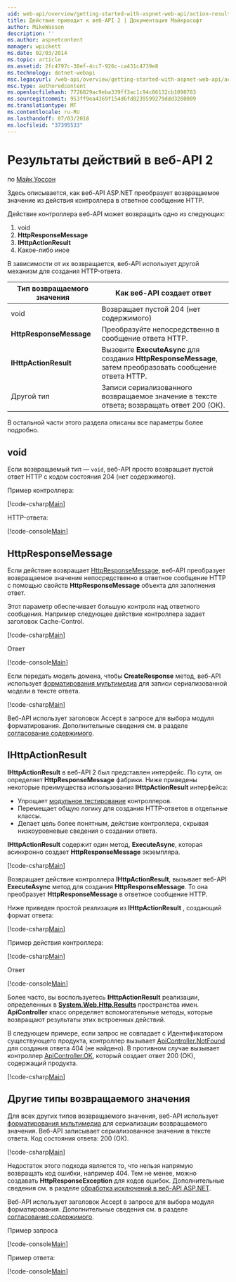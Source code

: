 ```yaml
---
uid: web-api/overview/getting-started-with-aspnet-web-api/action-results
title: Действие приводит к веб-API 2 | Документация Майкрософт
author: MikeWasson
description: ''
ms.author: aspnetcontent
manager: wpickett
ms.date: 02/03/2014
ms.topic: article
ms.assetid: 2fc4797c-38ef-4cc7-926c-ca431c4739e8
ms.technology: dotnet-webapi
msc.legacyurl: /web-api/overview/getting-started-with-aspnet-web-api/action-results
msc.type: authoredcontent
ms.openlocfilehash: 7726829ac9eba339ff3ac1c94c86132cb1090783
ms.sourcegitcommit: 953ff9ea4369f154d6fd0239599279ddd3280009
ms.translationtype: MT
ms.contentlocale: ru-RU
ms.lasthandoff: 07/03/2018
ms.locfileid: "37395533"
---
```

<a name="action-results-in-web-api-2"></a>Результаты действий в веб-API 2
====================
по [Майк Уоссон](https://github.com/MikeWasson)

Здесь описывается, как веб-API ASP.NET преобразует возвращаемое значение из действия контроллера в ответное сообщение HTTP.

Действие контроллера веб-API может возвращать одно из следующих:

1. void
2. **HttpResponseMessage**
3. **IHttpActionResult**
4. Какое-либо иное

В зависимости от их возвращается, веб-API использует другой механизм для создания HTTP-ответа.

| Тип возвращаемого значения | Как веб-API создает ответ |
| --- | --- |
| void | Возвращает пустой 204 (нет содержимого) |
| **HttpResponseMessage** | Преобразуйте непосредственно в сообщение ответа HTTP. |
| **IHttpActionResult** | Вызовите **ExecuteAsync** для создания **HttpResponseMessage**, затем преобразовать сообщение ответа HTTP. |
| Другой тип | Записи сериализованного возвращаемое значение в тексте ответа; возвращать ответ 200 (ОК). |

В остальной части этого раздела описаны все параметры более подробно.

## <a name="void"></a>void

Если возвращаемый тип — `void`, веб-API просто возвращает пустой ответ HTTP с кодом состояния 204 (нет содержимого).

Пример контроллера:

[!code-csharp[Main](action-results/samples/sample1.cs)]

HTTP-ответа:

[!code-console[Main](action-results/samples/sample2.cmd)]

## <a name="httpresponsemessage"></a>HttpResponseMessage

Если действие возвращает [HttpResponseMessage](https://msdn.microsoft.com/library/system.net.http.httpresponsemessage.aspx), веб-API преобразует возвращаемое значение непосредственно в ответное сообщение HTTP с помощью свойств **HttpResponseMessage** объекта для заполнения ответ.

Этот параметр обеспечивает большую контроля над ответного сообщения. Например следующее действие контроллера задает заголовок Cache-Control.

[!code-csharp[Main](action-results/samples/sample3.cs)]

Ответ

[!code-console[Main](action-results/samples/sample4.cmd?highlight=2)]

Если передать модель домена, чтобы **CreateResponse** метод, веб-API использует [форматирования мультимедиа](../formats-and-model-binding/media-formatters.md) для записи сериализованной модели в тексте ответа.

[!code-csharp[Main](action-results/samples/sample5.cs)]

Веб-API использует заголовок Accept в запросе для выбора модуля форматирования. Дополнительные сведения см. в разделе [согласование содержимого](../formats-and-model-binding/content-negotiation.md).

## <a name="ihttpactionresult"></a>IHttpActionResult

**IHttpActionResult** в веб-API 2 был представлен интерфейс. По сути, он определяет **HttpResponseMessage** фабрики. Ниже приведены некоторые преимущества использования **IHttpActionResult** интерфейса:

- Упрощает [модульное тестирование](../testing-and-debugging/unit-testing-controllers-in-web-api.md) контроллеров.
- Перемещает общую логику для создания HTTP-ответов в отдельные классы.
- Делает цель более понятным, действие контроллера, скрывая низкоуровневые сведения о создании ответа.

**IHttpActionResult** содержит один метод, **ExecuteAsync**, которая асинхронно создает **HttpResponseMessage** экземпляра.

[!code-csharp[Main](action-results/samples/sample6.cs)]

Возвращает действие контроллера **IHttpActionResult**, вызывает веб-API **ExecuteAsync** метод для создания **HttpResponseMessage**. То она преобразует **HttpResponseMessage** в ответное сообщение HTTP.

Ниже приведен простой реализация из **IHttpActionResult** , создающий формат ответа:

[!code-csharp[Main](action-results/samples/sample7.cs)]

Пример действия контроллера:

[!code-csharp[Main](action-results/samples/sample8.cs)]

Ответ

[!code-console[Main](action-results/samples/sample9.cmd)]

Более часто, вы воспользуетесь **IHttpActionResult** реализации, определенных в **[System.Web.Http.Results](https://msdn.microsoft.com/library/system.web.http.results.aspx)** пространства имен. **ApiController** класс определяет вспомогательные методы, которые возвращают результаты этих встроенных действий.

В следующем примере, если запрос не совпадает с Идентификатором существующего продукта, контроллер вызывает [ApiController.NotFound](https://msdn.microsoft.com/library/system.web.http.apicontroller.notfound.aspx) для создания ответа 404 (не найдено). В противном случае вызывает контроллер [ApiController.OK](https://msdn.microsoft.com/library/dn314591.aspx), который создает ответ 200 (ОК), содержащий продукта.

[!code-csharp[Main](action-results/samples/sample10.cs)]

## <a name="other-return-types"></a>Другие типы возвращаемого значения

Для всех других типов возвращаемого значения, веб-API использует [форматирования мультимедиа](../formats-and-model-binding/media-formatters.md) для сериализации возвращаемого значения. Веб-API записывает сериализованное значение в тексте ответа. Код состояния ответа: 200 (ОК).

[!code-csharp[Main](action-results/samples/sample11.cs)]

Недостаток этого подхода является то, что нельзя напрямую возвращать код ошибки, например 404. Тем не менее, можно создавать **HttpResponseException** для кодов ошибок. Дополнительные сведения см. в разделе [обработка исключений в веб-API ASP.NET](../error-handling/exception-handling.md).

Веб-API использует заголовок Accept в запросе для выбора модуля форматирования. Дополнительные сведения см. в разделе [согласование содержимого](../formats-and-model-binding/content-negotiation.md).

Пример запроса

[!code-console[Main](action-results/samples/sample12.cmd)]

Пример ответа:

[!code-console[Main](action-results/samples/sample13.cmd)]
